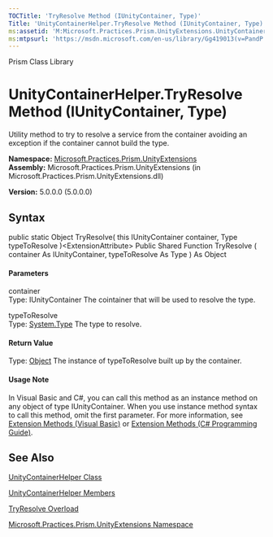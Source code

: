 ```yaml
---
TOCTitle: 'TryResolve Method (IUnityContainer, Type)'
Title: 'UnityContainerHelper.TryResolve Method (IUnityContainer, Type) (Microsoft.Practices.Prism.UnityExtensions)'
ms:assetid: 'M:Microsoft.Practices.Prism.UnityExtensions.UnityContainerHelper.TryResolve(Microsoft.Practices.Unity.IUnityContainer,System.Type)'
ms:mtpsurl: 'https://msdn.microsoft.com/en-us/library/Gg419013(v=PandP.50)'
---
```


Prism Class Library

UnityContainerHelper.TryResolve Method (IUnityContainer, Type)
==================================================================

Utility method to try to resolve a service from the container avoiding an exception if the container cannot build the type.

**Namespace:** [Microsoft.Practices.Prism.UnityExtensions](https://msdn.microsoft.com/n:microsoft.practices.prism.unityextensions)
**Assembly:** Microsoft.Practices.Prism.UnityExtensions (in Microsoft.Practices.Prism.UnityExtensions.dll)

**Version:** 5.0.0.0 (5.0.0.0)

## Syntax


<span id="syntaxToggle"></span>public static Object TryResolve( this IUnityContainer container, Type typeToResolve )&lt;ExtensionAttribute&gt; Public Shared Function TryResolve ( container As IUnityContainer, typeToResolve As Type ) As Object
#### Parameters

container  
Type: IUnityContainer
The cointainer that will be used to resolve the type.

typeToResolve  
Type: [System.Type](http://msdn2.microsoft.com/en-us/library/42892f65)
The type to resolve.

#### Return Value

Type: [Object](http://msdn2.microsoft.com/en-us/library/e5kfa45b)
The instance of typeToResolve built up by the container.
#### Usage Note

In Visual Basic and C\#, you can call this method as an instance method on any object of type IUnityContainer. When you use instance method syntax to call this method, omit the first parameter. For more information, see [Extension Methods (Visual Basic)](http://msdn.microsoft.com/en-us/library/bb384936.aspx) or [Extension Methods (C\# Programming Guide)](http://msdn.microsoft.com/en-us/library/bb383977.aspx).

See Also
--------


[UnityContainerHelper Class](https://msdn.microsoft.com/t:microsoft.practices.prism.unityextensions.unitycontainerhelper)

[UnityContainerHelper Members](https://msdn.microsoft.com/allmembers.t:microsoft.practices.prism.unityextensions.unitycontainerhelper)

[TryResolve Overload](https://msdn.microsoft.com/overload:microsoft.practices.prism.unityextensions.unitycontainerhelper.tryresolve)

[Microsoft.Practices.Prism.UnityExtensions Namespace](https://msdn.microsoft.com/n:microsoft.practices.prism.unityextensions)

